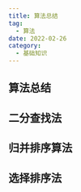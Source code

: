```yaml
---
title: 算法总结
tag:
  - 算法
date: 2022-02-26
category:
  - 基础知识
---
```


## 算法总结

## 二分查找法

## 归并排序算法

## 选择排序法

